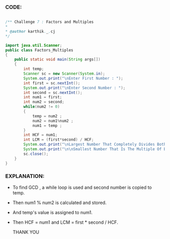### CODE:

```java

/** Challenge 7 : Factors and Multiples 
* 
* @author karthik._.cj
*/

import java.util.Scanner; 
public class Factors_Multiples
{ 
    public static void main(String args[]) 
    { 
        int temp; 
        Scanner sc = new Scanner(System.in); 
        System.out.print("\nEnter First Number : "); 
        int first = sc.nextInt(); 
        System.out.print("\nEnter Second Number : "); 
        int second = sc.nextInt(); 
        int num1 = first; 
        int num2 = second; 
        while(num2 != 0) 
        { 
            temp = num2 ; 
            num2 = num1%num2 ; 
            num1 = temp ; 
        } 
        int HCF = num1; 
        int LCM = (first*second) / HCF; 
        System.out.print("\nLargest Number That Completely Divides Both Numbers Is : " +HCF); 
        System.out.print("\n\nSmallest Number That Is The Multiple Of Both Numbers Is : " +LCM); 
        sc.close();
    } 
} 

```

### EXPLANATION:
- To find GCD , a while loop is used and second number is copied to temp.
- Then num1 % num2 is calculated and stored.
- And temp's value is assigned to num1.
- Then HCF = num1 and LCM = first * second / HCF.

  THANK YOU
